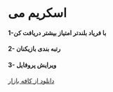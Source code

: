 # اسکریم می
#### 1-با فریاد بلندتر امتیاز بیشتر دریافت کن
#### 2- رتبه بندی بازیکنان
#### 3- ویرایش پروفایل



[دانلود از کافه بازار](https://cafebazaar.ir/app/ir.at.screamme)





